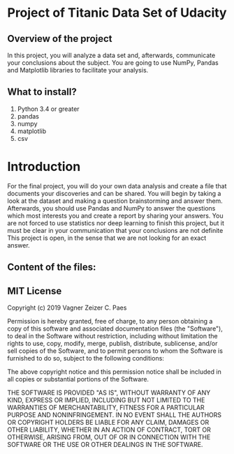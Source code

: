 # Project of Titanic Data Set of Udacity

## Overview of the project
In this project, you will analyze a data set and, afterwards, communicate your conclusions about the subject.
You are going to use NumPy, Pandas and Matplotlib libraries to facilitate your analysis.

## What to install?

1. Python 3.4 or greater
2. pandas
3. numpy
4. matplotlib
5. csv


# Introduction

For the final project, you will do your own data analysis and create a file that documents your discoveries and can be shared.
You will begin by taking a look at the dataset and making a question brainstorming and answer them. 
Afterwards, you should use Pandas and NumPy to answer the questions which most interests you and create a report by sharing your answers.
You are not forced to use statistics nor deep learning to finish this project, but it must be clear in your communication that your conclusions are not definite
This project is open, in the sense that we are not looking for an exact answer.





## Content of the files: 



## MIT License

Copyright (c) 2019 Vagner Zeizer C. Paes

Permission is hereby granted, free of charge, to any person obtaining a copy
of this software and associated documentation files (the "Software"), to deal
in the Software without restriction, including without limitation the rights
to use, copy, modify, merge, publish, distribute, sublicense, and/or sell
copies of the Software, and to permit persons to whom the Software is
furnished to do so, subject to the following conditions:

The above copyright notice and this permission notice shall be included in all
copies or substantial portions of the Software.

THE SOFTWARE IS PROVIDED "AS IS", WITHOUT WARRANTY OF ANY KIND, EXPRESS OR
IMPLIED, INCLUDING BUT NOT LIMITED TO THE WARRANTIES OF MERCHANTABILITY,
FITNESS FOR A PARTICULAR PURPOSE AND NONINFRINGEMENT. IN NO EVENT SHALL THE
AUTHORS OR COPYRIGHT HOLDERS BE LIABLE FOR ANY CLAIM, DAMAGES OR OTHER
LIABILITY, WHETHER IN AN ACTION OF CONTRACT, TORT OR OTHERWISE, ARISING FROM,
OUT OF OR IN CONNECTION WITH THE SOFTWARE OR THE USE OR OTHER DEALINGS IN THE
SOFTWARE.




